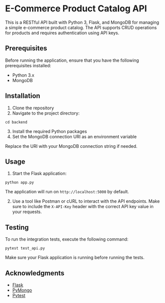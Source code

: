 # **E-Commerce Product Catalog API**

This is a RESTful API built with Python 3, Flask, and MongoDB for managing a simple e-commerce product catalog. The API supports CRUD operations for products and requires authentication using API keys.

## Prerequisites

Before running the application, ensure that you have the following prerequisites installed:

- Python 3.x
- MongoDB

## Installation

1. Clone the repository
2. Navigate to the project directory:
``` 
cd backend 
```
3. Install the required Python packages
4. Set the MongoDB connection URI as an environment variable

Replace the URI with your MongoDB connection string if needed.

## Usage

1. Start the Flask application:
```
python app.py
```
The application will run on `http://localhost:5000` by default.

2. Use a tool like Postman or cURL to interact with the API endpoints. Make sure to include the `X-API-Key` header with the correct API key value in your requests.


## Testing

To run the integration tests, execute the following command:
```
pytest test_api.py
```

Make sure your Flask application is running before running the tests.

## Acknowledgments

- [Flask](https://flask.palletsprojects.com/)
- [PyMongo](https://pymongo.readthedocs.io/)
- [Pytest](https://docs.pytest.org/)